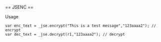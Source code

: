 == JSENC ==

Usage

    var enc_text = _jse.encrypt("This is a test message","123aaaa2"); // encrypt
    var dec_text = _jse.decrypt(r1,"123aaaa2"); // decrypt
